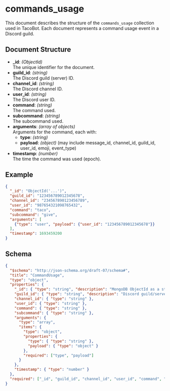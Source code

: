 # commands_usage

This document describes the structure of the `commands_usage` collection used in TacoBot. Each document represents a command usage event in a Discord guild.

## Document Structure

- **_id**: *(ObjectId)*  
  The unique identifier for the document.
- **guild_id**: *(string)*  
  The Discord guild (server) ID.
- **channel_id**: *(string)*  
  The Discord channel ID.
- **user_id**: *(string)*  
  The Discord user ID.
- **command**: *(string)*  
  The command used.
- **subcommand**: *(string)*  
  The subcommand used.
- **arguments**: *(array of objects)*  
  Arguments for the command, each with:
  - **type**: *(string)*
  - **payload**: *(object)* (may include message_id, channel_id, guild_id, user_id, emoji, event_type)
- **timestamp**: *(number)*  
  The time the command was used (epoch).

## Example

```json
{
  "_id": "ObjectId('...')",
  "guild_id": "123456789012345678",
  "channel_id": "234567890123456789",
  "user_id": "987654321098765432",
  "command": "taco",
  "subcommand": "give",
  "arguments": [
    {"type": "user", "payload": {"user_id": "123456789012345678"}}
  ],
  "timestamp": 1693459200
}
```

## Schema

```json
{
  "$schema": "http://json-schema.org/draft-07/schema#",
  "title": "CommandUsage",
  "type": "object",
  "properties": {
    "_id": { "type": "string", "description": "MongoDB ObjectId as a string" },
    "guild_id": { "type": "string", "description": "Discord guild/server ID" },
    "channel_id": { "type": "string" },
    "user_id": { "type": "string" },
    "command": { "type": "string" },
    "subcommand": { "type": "string" },
    "arguments": {
      "type": "array",
      "items": {
        "type": "object",
        "properties": {
          "type": { "type": "string" },
          "payload": { "type": "object" }
        },
        "required": ["type", "payload"]
      }
    },
    "timestamp": { "type": "number" }
  },
  "required": ["_id", "guild_id", "channel_id", "user_id", "command", "subcommand", "arguments", "timestamp"]
}
```
